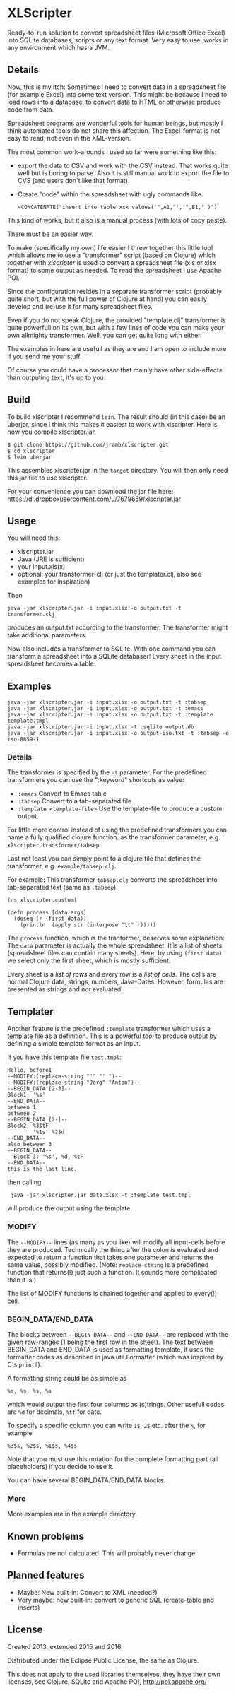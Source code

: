 # XLScripter

Ready-to-run solution to convert spreadsheet files (Microsoft Office Excel)
into SQLite databases, scripts or any text format. Very easy to use, works in
any environment which has a JVM.


## Details

Now, this is my itch: Sometimes I need to convert data in a spreadsheet file
(for example Excel) into some text version. This might be because I need to
load rows into a database, to convert data to HTML or otherwise produce code from
data.

Spreadsheet programs are wonderful tools for human beings,
but mostly I think automated tools do not share this affection.
The Excel-format is not easy to read, not even in the XML-version.

The most common work-arounds I used so far were something like this:

  * export the data to CSV and work with the CSV instead. That works quite
     well but is boring to parse. Also it is still manual work to
     export the file to CVS (and users don't like that format).
  * Create "code" within the spreadsheet with ugly commands like

        =CONCATENATE("insert into table xxx values('",A1,"','",B1,"')")

This kind of works, but it also is a manual process (with lots of copy paste).

There must be an easier way.

To make (specifically my own) life easier I threw together this
little tool which allows me to use a "transformer" script
(based on Clojure) which together with *xlscripter* is used
to convert a spreadsheet file (xls or xlsx format) to some output
as needed. To read the spreadsheet I use Apache POI.

Since the configuration resides in a separate transformer script
(probably quite short, but with the full power of Clojure at hand)
you can easily develop and (re)use it for many spreadsheet files.

Even if you do not speak Clojure, the provided "template.clj" transformer
is quite powerfull on its own, but with a few lines of code you can
make your own allmighty transformer. Well, you can get quite long with either.

The examples in here are usefull as they are and I am open to include
more if you send me your stuff.

Of course you could have a processor that mainly have other side-effects
than outputing text, it's up to you.


## Build

To build xlscripter I recommend `lein`. The result should (in this case)
be an uberjar, since I think this makes it easiest to work with xlscripter.
Here is how you compile xlscripter.jar.

    $ git clone https://github.com/jramb/xlscripter.git
    $ cd xlscripter
    $ lein uberjar

This assembles xlscripter.jar in the `target` directory.
You will then only need this jar file to use xlscripter.

For your convenience you can download the jar file here: https://dl.dropboxusercontent.com/u/7679659/xlscripter.jar

## Usage

You will need this:
  * xlscripter.jar
  * Java (JRE is sufficient)
  * your input.xls(x)
  * optional: your transformer-clj (or just the templater.clj, also see examples for inspiration)

Then

    java -jar xlscripter.jar -i input.xlsx -o output.txt -t transformer.clj

produces an output.txt according to the transformer. The transformer might
take additional parameters.

Now also includes a transformer to SQLite.
With one command you can transform a spreadsheet into a SQLite databaser!
Every sheet in the input spreadsheet becomes a table.

## Examples

    java -jar xlscripter.jar -i input.xlsx -o output.txt -t :tabsep
    java -jar xlscripter.jar -i input.xlsx -o output.txt -t :emacs
    java -jar xlscripter.jar -i input.xlsx -o output.txt -t :template template.tmpl
    java -jar xlscripter.jar -i input.xlsx -t :sqlite output.db
    java -jar xlscripter.jar -i input.xlsx -o output-iso.txt -t :tabsep -e iso-8859-1
  

### Details

The transformer is specified by the `-t` parameter.
For the predefined transformers you can use the ":keyword" shortcuts as value:
  * `:emacs`  Convert to Emacs table
  * `:tabsep` Convert to a tab-separated file
  * `:template <template-file>` Use the template-file to produce a custom output.

For little more control instead of using the predefined transformers you can
name a fully qualified clojure function.
as the transformer parameter, e.g. `xlscripter.transformer/tabsep`.

Last not least you can simply point to a clojure file that defines the
transformer, e.g. `example/tabsep.clj`.

For example: This transformer `tabsep.clj` converts the spreadsheet into tab-separated text
(same as `:tabsep`):

    (ns xlscripter.custom)

    (defn process [data args]
      (doseq [r (first data)]
        (println  (apply str (interpose "\t" r)))))

The `process` function, which *is* the tranformer, deserves some explanation:
The `data` parameter is actually the whole spreadsheet. It is a
list of sheets (spreadsheet files can contain many sheets). Here, by using `(first data)`
we select only the first sheet, which is mostly sufficient.

Every sheet is a *list of rows* and every row is a *list of cells*.
The cells are normal Clojure data, strings, numbers, Java-Dates. However,
formulas are presented as strings and *not* evaluated.

## Templater

Another feature is the predefined `:template` transformer which
uses a template file as a definition. This is a powerful tool to produce
output by defining a simple template format as an input.

If you have this template file `test.tmpl`:

    Hello, before1
    --MODIFY:(replace-string "'" "''")--
    --MODIFY:(replace-string "Jörg" "Anton")--
    --BEGIN_DATA:[2-3]--
    Block1: '%s'
    --END_DATA--
    between 1
    between 2
    --BEGIN_DATA:[2-]--
    Block2: %3$tF
            '%1s' %2$d
    --END_DATA--
    also between 3
    --BEGIN_DATA--
      Block 3: '%s', %d, %tF
    --END_DATA--
    this is the last line.

then calling

     java -jar xlscripter.jar data.xlsx -t :template test.tmpl

will produce the output using the template.

### MODIFY

The `--MODIFY--` lines (as many as you like) will modify all input-cells
before they are produced. Technically the thing after the colon is evaluated
and expected to return a function that takes one parameter and returns the same
value, possibly modified. (Note: `replace-string` is a predefined function that
returns(!) just such a function. It sounds more complicated than it is.)

The list of MODIFY functions is chained together and applied to every(!) cell.

### BEGIN_DATA/END_DATA

The blocks between `--BEGIN_DATA--` and `--END_DATA--` are replaced
with the given row-ranges (1 being the first row in the sheet).
The text between BEGIN_DATA and END_DATA is used as formatting template, it
uses the formatter codes as described in java.util.Formatter
(which was inspired by C's `printf`).

A formatting string could be as simple as

    %s, %s, %s, %s

which would output the first four columns as (s)trings.
Other usefull codes are `%d` for decimals, `%tf` for date.

To specify a specific column you can write `1$`, `2$` etc. after the `%`,
for example

    %3$s, %2$s, %1$s, %4$s

Note that you must use this notation for the complete formatting part
(all placeholders) if you decide to use it.

You can have several BEGIN_DATA/END_DATA blocks.

### More

More examples are in the example directory.


## Known problems
  * Formulas are not calculated. This will probably never change.

## Planned features
  * Maybe: New built-in: Convert to XML (needed?)
  * Very maybe: new built-in: convert to generic SQL (create-table and inserts)

## License

Created 2013, extended 2015 and 2016

Distributed under the Eclipse Public License, the same as Clojure.

This does not apply to the used libraries themselves, they have their own
licenses, see Clojure, SQLite and Apache POI, http://poi.apache.org/

